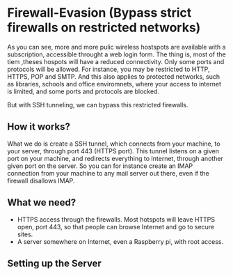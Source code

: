 # Firewall-Evasion (Bypass strict firewalls on restricted networks)

As you can see, more and more pulic wireless hostspots are available with a subscription, 
accessible throught a web login form. The thing is, most of the tiem ,theses hospots will have
a reduced connectivity. Only some ports and protocols will be allowed. For instance, you may be restricted 
to HTTP, HTTPS, POP and SMTP. And this also applies to protected networks, such as libraries, schools and office 
enviromnets, where your access to internet is limited, and some ports and protocols are blocked. 

But with SSH tunneling, we can bypass this restricted firewalls.

## How it works?

What we do is create a SSH tunnel, which connects from your machine, to your server, through port 443 (HTTPS port). 
This tunnel listens on a given port on your machine, and redirects everything to Internet, through another 
given port on the server. So you can for instance create an IMAP connection from your machine to any mail server 
out there, even if the firewall disallows IMAP.

## What we need?

* HTTPS access through the firewalls. Most hotspots will leave HTTPS open, port 443, so that people can 
browse Internet and go to secure sites.
* A server somewhere on Internet, even a Raspberry pi, with root access.

## Setting up the Server
